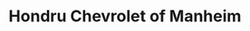 ---
title: "Hondru Chevrolet of Manheim"
url: /manheim/hondru-chevrolet-of-manheim/
shop: Autohaus
---